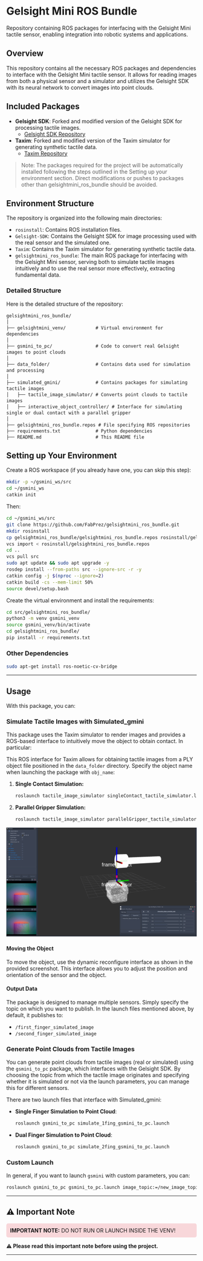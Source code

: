 # Gelsight Mini ROS Bundle

Repository containing ROS packages for interfacing with the Gelsight Mini tactile sensor, enabling integration into robotic systems and applications.

## Overview

This repository contains all the necessary ROS packages and dependencies to interface with the Gelsight Mini tactile sensor. It allows for reading images from both a physical sensor and a simulator and utilizes the Gelsight SDK with its neural network to convert images into point clouds.

## Included Packages

- **Gelsight SDK**: Forked and modified version of the Gelsight SDK for processing tactile images.
  - [Gelsight SDK Repository](https://github.com/FabPrez/Gelsight-SDK)
- **Taxim**: Forked and modified version of the Taxim simulator for generating synthetic tactile data.
  - [Taxim Repository](https://github.com/FabPrez/Taxim)

> Note: The packages required for the project will be automatically installed following the steps outlined in the Setting up your environment section. Direct modifications or pushes to packages other than gelsightmini_ros_bundle should be avoided.

## Environment Structure

The repository is organized into the following main directories:

- `rosinstall`: Contains ROS installation files.
- `Gelsight-SDK`: Contains the Gelsight SDK for image processing used with the real sensor and the simulated one.
- `Taxim`: Contains the Taxim simulator for generating synthetic tactile data.
- `gelsightmini_ros_bundle`: The main ROS package for interfacing with the Gelsight Mini sensor, serving both to simulate tactile images intuitively and to use the real sensor more effectively, extracting fundamental data.

### Detailed Structure

Here is the detailed structure of the repository:

```
gelsightmini_ros_bundle/
│
├── gelsightmini_venv/           # Virtual environment for dependencies
│
├── gsmini_to_pc/                # Code to convert real Gelsight images to point clouds
│
├── data_folder/                 # Contains data used for simulation and processing
│
├── simulated_gmini/             # Contains packages for simulating tactile images
│   ├── tactile_image_simulator/ # Converts point clouds to tactile images
│   ├── interactive_object_controller/ # Interface for simulating single or dual contact with a parallel gripper
│
├── gelsightmini_ros_bundle.repos # File specifying ROS repositories
├── requirements.txt             # Python dependencies
├── README.md                    # This README file
```

## Setting up Your Environment

Create a ROS workspace (if you already have one, you can skip this step):

```bash
mkdir -p ~/gsmini_ws/src
cd ~/gsmini_ws
catkin init
```

Then:

```bash
cd ~/gsmini_ws/src
git clone https://github.com/FabPrez/gelsightmini_ros_bundle.git
mkdir rosinstall
cp gelsightmini_ros_bundle/gelsightmini_ros_bundle.repos rosinstall/gelsightmini_ros_bundle.repos 
vcs import < rosinstall/gelsightmini_ros_bundle.repos
cd ..
vcs pull src
sudo apt update && sudo apt upgrade -y
rosdep install --from-paths src --ignore-src -r -y
catkin config -j $(nproc --ignore=2)
catkin build -cs --mem-limit 50%
source devel/setup.bash
```

Create the virtual environment and install the requirements:

```bash
cd src/gelsightmini_ros_bundle/
python3 -m venv gsmini_venv
source gsmini_venv/bin/activate
cd gelsightmini_ros_bundle/
pip install -r requirements.txt
```

### Other Dependencies

```bash
sudo apt-get install ros-noetic-cv-bridge
```

---

## Usage

With this package, you can:

### Simulate Tactile Images with Simulated_gmini

This package uses the Taxim simulator to render images and provides a ROS-based interface to intuitively move the object to obtain contact. In particular:

This ROS interface for Taxim allows for obtaining tactile images from a PLY object file positioned in the `data_folder` directory. Specify the object name when launching the package with `obj_name`:

1. **Single Contact Simulation:**

    ```sh
    roslaunch tactile_image_simulator singleContact_tactile_simulator.launch obj_name:=Simple_Pin
    ```

2. **Parallel Gripper Simulation:**

    ```sh
    roslaunch tactile_image_simulator parallelGripper_tactile_simulator.launch obj_name:=Simple_Pin
    ```

![Simulator Screen](data_folder/simulator_screen.png)

#### Moving the Object

To move the object, use the dynamic reconfigure interface as shown in the provided screenshot. This interface allows you to adjust the position and orientation of the sensor and the object.

#### Output Data

The package is designed to manage multiple sensors. Simply specify the topic on which you want to publish. In the launch files mentioned above, by default, it publishes to:
- `/first_finger_simulated_image`
- `/second_finger_simulated_image`

### Generate Point Clouds from Tactile Images

You can generate point clouds from tactile images (real or simulated) using the `gsmini_to_pc` package, which interfaces with the Gelsight SDK. By choosing the topic from which the tactile image originates and specifying whether it is simulated or not via the launch parameters, you can manage this for different sensors.

There are two launch files that interface with Simulated_gmini:

- **Single Finger Simulation to Point Cloud**:

    ```sh
    roslaunch gsmini_to_pc simulate_1fing_gsmini_to_pc.launch
    ```

- **Dual Finger Simulation to Point Cloud**:

    ```sh
    roslaunch gsmini_to_pc simulate_2fing_gsmini_to_pc.launch
    ```

### Custom Launch

In general, if you want to launch `gsmini` with custom parameters, you can:

```sh
roslaunch gsmini_to_pc gsmini_to_pc.launch image_topic:=/new_image_topic pointcloud_image_topic:=/new_pointcloud_topic is_simulated:=false
```

---

## ⚠️ Important Note

<div style="background-color: #f8d7da; padding: 10px; border-radius: 5px;">
  <strong>IMPORTANT NOTE:</strong> DO NOT RUN OR LAUNCH INSIDE THE VENV!
</div>

**⚠️ Please read this important note before using the project.**

---
